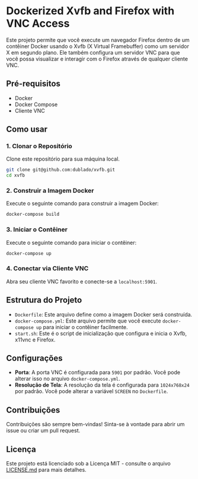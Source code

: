# Dockerized Xvfb and Firefox with VNC Access

Este projeto permite que você execute um navegador Firefox dentro de um contêiner Docker usando o Xvfb (X Virtual Framebuffer) como um servidor X em segundo plano. Ele também configura um servidor VNC para que você possa visualizar e interagir com o Firefox através de qualquer cliente VNC.

## Pré-requisitos

- Docker
- Docker Compose
- Cliente VNC

## Como usar

### 1. Clonar o Repositório

Clone este repositório para sua máquina local.

```bash
git clone git@github.com:dublado/xvfb.git
cd xvfb
```

### 2. Construir a Imagem Docker

Execute o seguinte comando para construir a imagem Docker:

```bash
docker-compose build
```

### 3. Iniciar o Contêiner

Execute o seguinte comando para iniciar o contêiner:

```bash
docker-compose up
```

### 4. Conectar via Cliente VNC

Abra seu cliente VNC favorito e conecte-se a `localhost:5901`.

## Estrutura do Projeto

- `Dockerfile`: Este arquivo define como a imagem Docker será construída.
- `docker-compose.yml`: Este arquivo permite que você execute `docker-compose up` para iniciar o contêiner facilmente.
- `start.sh`: Este é o script de inicialização que configura e inicia o Xvfb, x11vnc e Firefox.

## Configurações

- **Porta**: A porta VNC é configurada para `5901` por padrão. Você pode alterar isso no arquivo `docker-compose.yml`.
- **Resolução de Tela**: A resolução da tela é configurada para `1024x768x24` por padrão. Você pode alterar a variável `SCREEN` no `Dockerfile`.

## Contribuições

Contribuições são sempre bem-vindas! Sinta-se à vontade para abrir um issue ou criar um pull request.

## Licença

Este projeto está licenciado sob a Licença MIT - consulte o arquivo [LICENSE.md](LICENSE.md) para mais detalhes.

